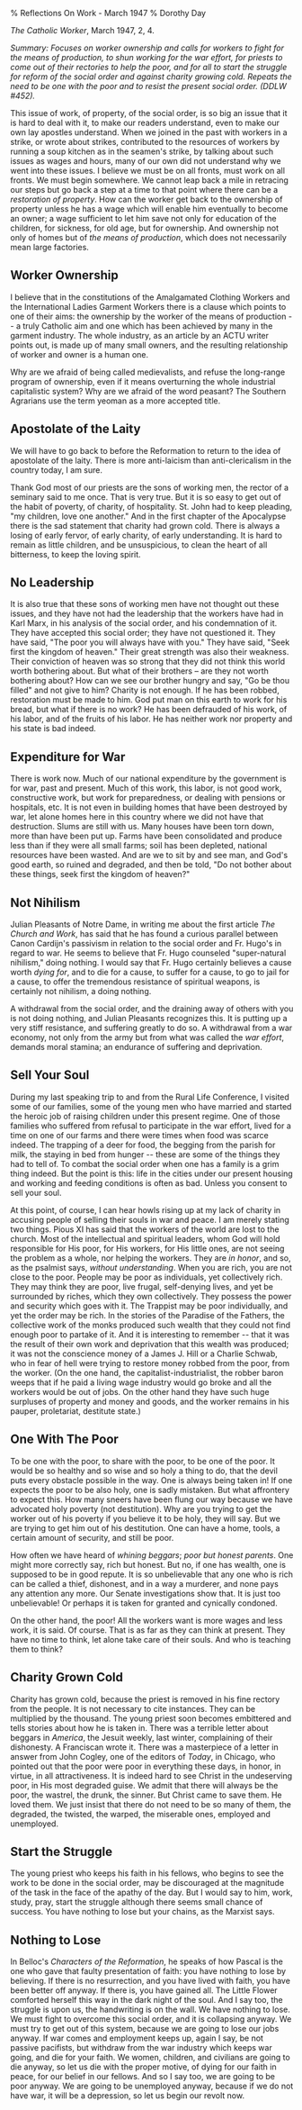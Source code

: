 % Reflections On Work - March 1947
% Dorothy Day

*The Catholic Worker*, March 1947, 2, 4.

*Summary: Focuses on worker ownership and calls for workers to fight for
the means of production, to shun working for the war effort, for priests
to come out of their rectories to help the poor, and for all to start
the struggle for reform of the social order and against charity growing
cold. Repeats the need to be one with the poor and to resist the present
social order. (DDLW \#452).*

This issue of work, of property, of the social order, is so big an issue
that it is hard to deal with it, to make our readers understand, even to
make our own lay apostles understand. When we joined in the past with
workers in a strike, or wrote about strikes, contributed to the
resources of workers by running a soup kitchen as in the seamen's
strike, by talking about such issues as wages and hours, many of our own
did not understand why we went into these issues. I believe we must be
on all fronts, must work on all fronts. We must begin somewhere. We
cannot leap back a mile in retracing our steps but go back a step at a
time to that point where there can be a *restoration of property*. How
can the worker get back to the ownership of property unless he has a
wage which will enable him eventually to become an owner; a wage
sufficient to let him save not only for education of the children, for
sickness, for old age, but for ownership. And ownership not only of
homes but of *the means of production*, which does not necessarily mean
large factories.

Worker Ownership
----------------

I believe that in the constitutions of the Amalgamated Clothing Workers
and the International Ladies Garment Workers there is a clause which
points to one of their aims: the ownership by the worker of the means of
production -- a truly Catholic aim and one which has been achieved by
many in the garment industry. The whole industry, as an article by an
ACTU writer points out, is made up of many small owners, and the
resulting relationship of worker and owner is a human one.

Why are we afraid of being called medievalists, and refuse the
long-range program of ownership, even if it means overturning the whole
industrial capitalistic system? Why are we afraid of the word peasant?
The Southern Agrarians use the term yeoman as a more accepted title.

Apostolate of the Laity
-----------------------

We will have to go back to before the Reformation to return to the idea
of apostolate of the laity. There is more anti-laicism than
anti-clericalism in the country today, I am sure.

Thank God most of our priests are the sons of working men, the rector of
a seminary said to me once. That is very true. But it is so easy to get
out of the habit of poverty, of charity, of hospitality. St. John had to
keep pleading, "my children, love one another." And in the first chapter
of the Apocalypse there is the sad statement that charity had grown
cold. There is always a losing of early fervor, of early charity, of
early understanding. It is hard to remain as little children, and be
unsuspicious, to clean the heart of all bitterness, to keep the loving
spirit.

No Leadership
-------------

It is also true that these sons of working men have not thought out
these issues, and they have not had the leadership that the workers have
had in Karl Marx, in his analysis of the social order, and his
condemnation of it. They have accepted this social order; they have not
questioned it. They have said, "The poor you will always have with you."
They have said, "Seek first the kingdom of heaven." Their great strength
was also their weakness. Their conviction of heaven was so strong that
they did not think this world worth bothering about. But what of their
brothers – are they not worth bothering about? How can we see our
brother hungry and say, "Go be thou filled" and not give to him? Charity
is not enough. If he has been robbed, restoration must be made to him.
God put man on this earth to work for his bread, but what if there is no
work? He has been defrauded of his work, of his labor, and of the fruits
of his labor. He has neither work nor property and his state is bad
indeed.

Expenditure for War
-------------------

There is work now. Much of our national expenditure by the government is
for war, past and present. Much of this work, this labor, is not good
work, constructive work, but work for preparedness, or dealing with
pensions or hospitals, etc. It is not even in building homes that have
been destroyed by war, let alone homes here in this country where we did
not have that destruction. Slums are still with us. Many houses have
been torn down, more than have been put up. Farms have been consolidated
and produce less than if they were all small farms; soil has been
depleted, national resources have been wasted. And are we to sit by and
see man, and God's good earth, so ruined and degraded, and then be told,
"Do not bother about these things, seek first the kingdom of heaven?"

Not Nihilism
------------

Julian Pleasants of Notre Dame, in writing me about the first article
*The Church and Work*, has said that he has found a curious parallel
between Canon Cardijn's passivism in relation to the social order and
Fr. Hugo's in regard to war. He seems to believe that Fr. Hugo counseled
"super-natural nihilism," doing nothing. I would say that Fr. Hugo
certainly believes a cause worth *dying for*, and to die for a cause, to
suffer for a cause, to go to jail for a cause, to offer the tremendous
resistance of spiritual weapons, is certainly not nihilism, a doing
nothing.

A withdrawal from the social order, and the draining away of others with
you is not doing nothing, and Julian Pleasants recognizes this. It is
putting up a very stiff resistance, and suffering greatly to do so. A
withdrawal from a war economy, not only from the army but from what was
called the *war effort*, demands moral stamina; an endurance of
suffering and deprivation.

Sell Your Soul
--------------

During my last speaking trip to and from the Rural Life Conference, I
visited some of our families, some of the young men who have married and
started the heroic job of raising children under this present regime.
One of those families who suffered from refusal to participate in the
war effort, lived for a time on one of our farms and there were times
when food was scarce indeed. The trapping of a deer for food, the
begging from the parish for milk, the staying in bed from hunger --
these are some of the things they had to tell of. To combat the social
order when one has a family is a grim thing indeed. But the point is
this: life in the cities under our present housing and working and
feeding conditions is often as bad. Unless you consent to sell your
soul.

At this point, of course, I can hear howls rising up at my lack of
charity in accusing people of selling their souls in war and peace. I am
merely stating two things. Pious XI has said that the workers of the
world are lost to the church. Most of the intellectual and spiritual
leaders, whom God will hold responsible for His poor, for His workers,
for His little ones, are not seeing the problem as a whole, nor helping
the workers. They are *in honor*, and so, as the psalmist says, *without
understanding*. When you are rich, you are not close to the poor. People
may be poor as individuals, yet collectively rich. They may think they
are poor, live frugal, self-denying lives, and yet be surrounded by
riches, which they own collectively. They possess the power and security
which goes with it. The Trappist may be poor individually, and yet the
order may be rich. In the stories of the Paradise of the Fathers, the
collective work of the monks produced such wealth that they could not
find enough poor to partake of it. And it is interesting to remember --
that it was the result of their own work and deprivation that this
wealth was produced; it was not the conscience money of a James J. Hill
or a Charlie Schwab, who in fear of hell were trying to restore money
robbed from the poor, from the worker. (On the one hand, the
capitalist-industrialist, the robber baron weeps that if he paid a
living wage industry would go broke and all the workers would be out of
jobs. On the other hand they have such huge surpluses of property and
money and goods, and the worker remains in his pauper, proletariat,
destitute state.)

One With The Poor
-----------------

To be one with the poor, to share with the poor, to be one of the poor.
It would be so healthy and so wise and so holy a thing to do, that the
devil puts every obstacle possible in the way. One is always being taken
in! If one expects the poor to be also holy, one is sadly mistaken. But
what affrontery to expect this. How many sneers have been flung our way
because we have advocated holy poverty (not destitution). Why are you
trying to get the worker out of his poverty if you believe it to be
holy, they will say. But we are trying to get him out of his
destitution. One can have a home, tools, a certain amount of security,
and still be poor.

How often we have heard of *whining beggars*; *poor but honest parents*.
One might more correctly say, rich but honest. But no, if one has
wealth, one is supposed to be in good repute. It is so unbelievable that
any one who is rich can be called a thief, dishonest, and in a way a
murderer, and none pays any attention any more. Our Senate
investigations show that. It is just too unbelievable! Or perhaps it is
taken for granted and cynically condoned.

On the other hand, the poor! All the workers want is more wages and less
work, it is said. Of course. That is as far as they can think at
present. They have no time to think, let alone take care of their souls.
And who is teaching them to think?

Charity Grown Cold
------------------

Charity has grown cold, because the priest is removed in his fine
rectory from the people. It is not necessary to cite instances. They can
be multiplied by the thousand. The young priest soon becomes embittered
and tells stories about how he is taken in. There was a terrible letter
about beggars in *America*, the Jesuit weekly, last winter, complaining
of their dishonesty. A Franciscan wrote it. There was a masterpiece of a
letter in answer from John Cogley, one of the editors of *Today*, in
Chicago, who pointed out that the poor were poor in everything these
days, in honor, in virtue, in all attractiveness. It is indeed hard to
see Christ in the undeserving poor, in His most degraded guise. We admit
that there will always be the poor, the wastrel, the drunk, the sinner.
But Christ came to save them. He loved them. We just insist that there
do not need to be so many of them, the degraded, the twisted, the
warped, the miserable ones, employed and unemployed.

Start the Struggle
------------------

The young priest who keeps his faith in his fellows, who begins to see
the work to be done in the social order, may be discouraged at the
magnitude of the task in the face of the apathy of the day. But I would
say to him, work, study, pray, start the struggle although there seems
small chance of success. You have nothing to lose but your chains, as
the Marxist says.

Nothing to Lose
---------------

In Belloc's *Characters of the Reformation*, he speaks of how Pascal is
the one who gave that faulty presentation of faith: you have nothing to
lose by believing. If there is no resurrection, and you have lived with
faith, you have been better off anyway. If there is, you have gained
all. The Little Flower comforted herself this way in the dark night of
the soul. And I say too, the struggle is upon us, the handwriting is on
the wall. We have nothing to lose. We must fight to overcome this social
order, and it is collapsing anyway. We must try to get out of this
system, because we are going to lose our jobs anyway. If war comes and
employment keeps up, again I say, be not passive pacifists, but withdraw
from the war industry which keeps war going, and die for your faith. We
women, children, and civilians are going to die anyway, so let us die
with the proper motive, of dying for our faith in peace, for our belief
in our fellows. And so I say too, we are going to be poor anyway. We are
going to be unemployed anyway, because if we do not have war, it will be
a depression, so let us begin our revolt now.
